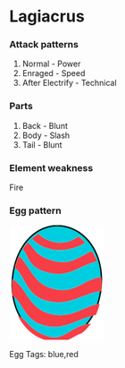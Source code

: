 # Lagiacrus

### Attack patterns
1. Normal - Power
2. Enraged - Speed
3. After Electrify - Technical

### Parts
1. Back - Blunt
2. Body - Slash
3. Tail - Blunt

### Element weakness
Fire 

### Egg pattern
![image info](../assets/lagiacrus.png)

Egg Tags: blue,red